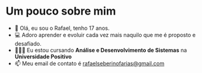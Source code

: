 # Um pouco sobre mim 

- 👋 Olá, eu sou o Rafael, tenho 17 anos. 
- 💻 Adoro aprender e evoluir cada vez mais naquilo que me é proposto e desafiado.
- 👩🏽‍💻 Eu estou cursando **Análise e Desenvolvimento de Sistemas** na **Universidade Positivo**
- 📫 Meu email de contato é rafaelseberinofarias@gmail.com
<!---
0Rafazin-0/0Rafazin-0 is a ✨ special ✨ repository because its `README.md` (this file) appears on your GitHub profile.
You can click the Preview link to take a look at your changes.
--->
